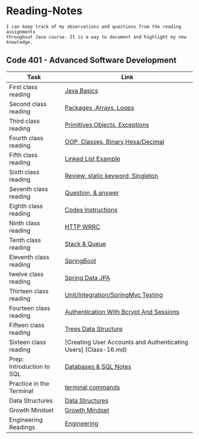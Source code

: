# Reading-Notes

```
I can keep track of my observations and questions from the reading assignments
throughout Java course. It is a way to document and highlight my new knowledge.
```

## Code 401 - Advanced Software Development

| Task                      | Link                                                            |
|---------------------------|-----------------------------------------------------------------|
| First class reading       | [Java Basics](Class-01.md)                                      |
| Second class reading      | [Packages ,Arrays, Loops](Class-02.md)                          |
| Third class reading       | [Primitives,Objects, Exceptions](Class-03.md)                   |
| Fourth class reading      | [OOP, Classes, Binary,Hexa/Decimal](Class-04.md)                |
| Fifth class reading       | [Linked List Example](Class-05.md)                              |
| Sixth class reading       | [Review, static keyword, Singleton](Class-06.md)                |
| Seventh class reading     | [Question, & answer](Class-07.md)                               |
| Eighth class reading      | [Codes Instructions](Class-08.md)                               |
| Ninth class reading       | [HTTP WRRC](Class-09.md)                                        |
| Tenth class reading       | [Stack & Queue](Class-10.md)                                    |
| Eleventh class reading    | [SpringBoot ](Class-11.md)                                      |
| twelve class reading      | [Spring Data JPA ](Class-12.md)                                 |
| Thirteen class reading    | [Unit/Integration/SpringMvc Testing ](Class-13.md)              |
| Fourteen class reading    | [Authentication With Bcrypt And Sessions ](Class-14.md)         |
| Fifteen class reading     | [Trees Data Structure ](Class-15.md)                            |
| Sixteen class reading     | [Creating User Accounts and Authenticating Users] (Class-16.md) |
| Prep: Introduction to SQL | [Databases & SQL Notes](sql-notes.md)                           |
| Practice in the Terminal  | [terminal commands](terminal.md)                                |
| Data Structures           | [Data Structures](Data-Structures.md)                           |
| Growth Mindset            | [Growth Mindset](Growth-Mindset.md)                             |
| Engineering Readings      | [Engineering](Engineering.md)                                   |
